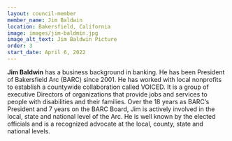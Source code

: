 ```yaml
---
layout: council-member
member_name: Jim Baldwin
location: Bakersfield, California
image: images/jim-baldmin.jpg
image_alt_text: Jim Baldwin Picture
order: 3
start_date: April 6, 2022
---
```

**Jim Baldwin** has a business background in banking. He has been President of Bakersfield Arc (BARC) since 2001. He has worked with local nonprofits to establish a countywide collaboration called VOICED. It is a group of executive Directors of organizations that provide jobs and services to people with disabilities and their families. Over the 18 years as BARC’s President and 7 years on the BARC Board, Jim is actively involved in the local, state and national level of the Arc. He is well known by the elected officials and is a recognized advocate at the local, county, state and national levels.